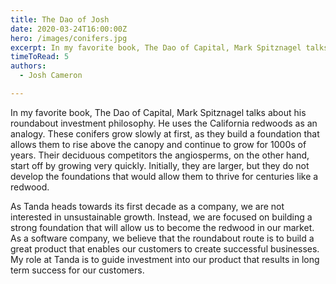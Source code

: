 ```yaml
---
title: The Dao of Josh
date: 2020-03-24T16:00:00Z
hero: /images/conifers.jpg
excerpt: In my favorite book, The Dao of Capital, Mark Spitznagel talks about his roundabout investment philosophy. He uses the California redwoods as an analogy. These conifers grow slowly at first, as they build a foundation that allows them to rise above the canopy and continue to grow for 1000s of years.
timeToRead: 5
authors:
  - Josh Cameron

---
```


In my favorite book, The Dao of Capital, Mark Spitznagel talks about his roundabout investment philosophy. He uses the California redwoods as an analogy. These conifers grow slowly at first, as they build a foundation that allows them to rise above the canopy and continue to grow for 1000s of years. Their deciduous competitors the angiosperms, on the other hand, start off by growing very quickly. Initially, they are larger, but they do not develop the foundations that would allow them to thrive for centuries like a redwood.  
  
As Tanda heads towards its first decade as a company, we are not interested in unsustainable growth. Instead, we are focused on building a strong foundation that will allow us to become the redwood in our market. As a software company, we believe that the roundabout route is to build a great product that enables our customers to create successful businesses. My role at Tanda is to guide investment into our product that results in long term success for our customers.